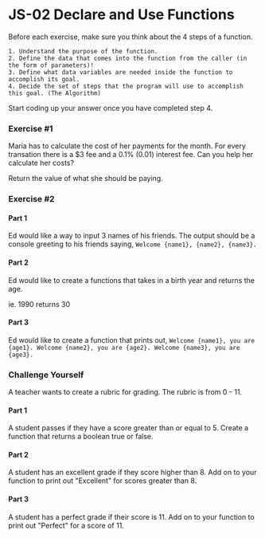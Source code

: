 # JS-02 Declare and Use Functions

Before each exercise, make sure you think about the 4 steps of a function.

```
1. Understand the purpose of the function.
2. Define the data that comes into the function from the caller (in the form of parameters)!
3. Define what data variables are needed inside the function to accomplish its goal.
4. Decide the set of steps that the program will use to accomplish this goal. (The Algorithm)
```

Start coding up your answer once you have completed step 4.

### Exercise #1

Maria has to calculate the cost of her payments for the month. For every transation there is a $3 fee and a 0.1% (0.01) interest fee.
Can you help her calculate her costs?

Return the value of what she should be paying.

### Exercise #2

#### Part 1
Ed would like a way to input 3 names of his friends.
The output should be a console greeting to his friends saying, 
`Welcome {name1}, {name2}, {name3}.`

#### Part 2
Ed would like to create a functions that takes in a birth year and returns the age.

ie. 1990 returns 30

#### Part 3
Ed would like to create a function that prints out, 
`Welcome {name1}, you are {age1}. Welcome {name2}, you are {age2}. Welcome {name3}, you are {age3}.`

### Challenge Yourself
A teacher wants to create a rubric for grading. The rubric is from 0 - 11.

#### Part 1
A student passes if they have a score greater than or equal to 5.
Create a function that returns a boolean true or false. 

#### Part 2
A student has an excellent grade if they score higher than 8.
Add on to your function to print out "Excellent" for scores greater than 8.

#### Part 3
A student has a perfect grade if their score is 11.
Add on to your function to print out "Perfect" for a score of 11.

